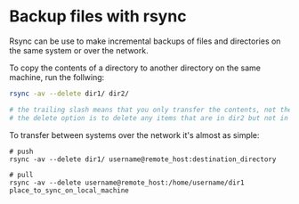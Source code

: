 # Backup files with rsync

Rsync can be use to make incremental backups of files and directories on the same system or over the network.

To copy the contents of a directory to another directory on the same machine, run the follwing:

```bash
rsync -av --delete dir1/ dir2/

# the trailing slash means that you only transfer the contents, not the directory itself (remove it if you want otherwise)
# the delete option is to delete any items that are in dir2 but not in dir1
```

To transfer between systems over the network it's almost as simple:

```
# push
rsync -av --delete dir1/ username@remote_host:destination_directory

# pull
rsync -av --delete username@remote_host:/home/username/dir1 place_to_sync_on_local_machine
```